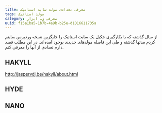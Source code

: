 ```yaml
---
title: معرفی تعدادی مولد سایت‌ استاتیک
tags: مولد استاتیک
category: معرفی وب ابزار
uuid: f15a1ba5-1b7b-4a9b-b25e-d1816611735a
---
```


از سال گذشته که با بکارگیری جکیل یک سایت استاتیک را جایگزین نسخه وردپرس سایتم کردم مدتها گذشته و طی این فاصله مولدهای جدیدی بوجود آمده‌اند. در این مطلب قصد دارم تعدادی از آنها را معرفی کنم.

HAKYLL
------
http://jaspervdj.be/hakyll/about.html

HYDE
----

NANO
----


